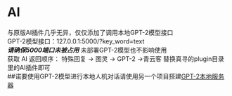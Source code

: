 # AI
与原版AI插件几乎无异，仅仅添加了调用本地GPT-2模型接口  
GPT-2模型接口：127.0.0.1:5000/?key_word=text  
***请确保5000端口未被占用*** 
未部署GPT-2模型也不影响使用  
获取 AI 返回顺序： 特殊回复 -> 图灵 -> GPT-2 ->青云客
替换真寻的plugin目录里的AI插件即可  
##诺要使用GPT-2模型进行本地人机对话请使用另一个项目搭建[GPT-2本地服务器](https://github.com/OVOU4/zhenxunbot_GPT-2)
